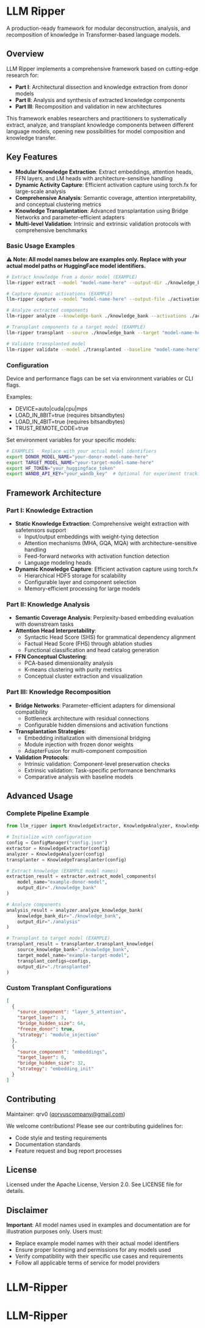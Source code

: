 # LLM Ripper

A production-ready framework for modular deconstruction, analysis, and recomposition of knowledge in Transformer-based language models.

## Overview

LLM Ripper implements a comprehensive framework based on cutting-edge research for:
- **Part I**: Architectural dissection and knowledge extraction from donor models
- **Part II**: Analysis and synthesis of extracted knowledge components  
- **Part III**: Recomposition and validation in new architectures

This framework enables researchers and practitioners to systematically extract, analyze, and transplant knowledge components between different language models, opening new possibilities for model composition and knowledge transfer.

## Key Features

- **Modular Knowledge Extraction**: Extract embeddings, attention heads, FFN layers, and LM heads with architecture-sensitive handling
- **Dynamic Activity Capture**: Efficient activation capture using torch.fx for large-scale analysis
- **Comprehensive Analysis**: Semantic coverage, attention interpretability, and conceptual clustering metrics
- **Knowledge Transplantation**: Advanced transplantation using Bridge Networks and parameter-efficient adapters
- **Multi-level Validation**: Intrinsic and extrinsic validation protocols with comprehensive benchmarks

### Basic Usage Examples

**⚠️ Note: All model names below are examples only. Replace with your actual model paths or HuggingFace model identifiers.**

```bash
# Extract knowledge from a donor model (EXAMPLE)
llm-ripper extract --model "model-name-here" --output-dir ./knowledge_bank

# Capture dynamic activations (EXAMPLE)  
llm-ripper capture --model "model-name-here" --output-file ./activations.h5 --dataset wikitext

# Analyze extracted components
llm-ripper analyze --knowledge-bank ./knowledge_bank --activations ./activations.h5 --output-dir ./analysis

# Transplant components to a target model (EXAMPLE)
llm-ripper transplant --source ./knowledge_bank --target "model-name-here" --output-dir ./transplanted

# Validate transplanted model
llm-ripper validate --model ./transplanted --baseline "model-name-here" --output-dir ./validation_results
```

### Configuration

Device and performance flags can be set via environment variables or CLI flags.

Examples:
- DEVICE=auto|cuda|cpu|mps
- LOAD_IN_8BIT=true (requires bitsandbytes)
- LOAD_IN_4BIT=true (requires bitsandbytes)
- TRUST_REMOTE_CODE=true


Set environment variables for your specific models:

```bash
# EXAMPLES - Replace with your actual model identifiers
export DONOR_MODEL_NAME="your-donor-model-name-here"
export TARGET_MODEL_NAME="your-target-model-name-here" 
export HF_TOKEN="your_huggingface_token"
export WANDB_API_KEY="your_wandb_key"  # Optional for experiment tracking
```

## Framework Architecture

### Part I: Knowledge Extraction
- **Static Knowledge Extraction**: Comprehensive weight extraction with safetensors support
  - Input/output embeddings with weight-tying detection
  - Attention mechanisms (MHA, GQA, MQA) with architecture-sensitive handling  
  - Feed-forward networks with activation function detection
  - Language modeling heads
- **Dynamic Knowledge Capture**: Efficient activation capture using torch.fx
  - Hierarchical HDF5 storage for scalability
  - Configurable layer and component selection
  - Memory-efficient processing for large models

### Part II: Knowledge Analysis  
- **Semantic Coverage Analysis**: Perplexity-based embedding evaluation with downstream tasks
- **Attention Head Interpretability**: 
  - Syntactic Head Score (SHS) for grammatical dependency alignment
  - Factual Head Score (FHS) through ablation studies
  - Functional classification and head catalog generation
- **FFN Conceptual Clustering**:
  - PCA-based dimensionality analysis  
  - K-means clustering with purity metrics
  - Conceptual cluster extraction and visualization

### Part III: Knowledge Recomposition
- **Bridge Networks**: Parameter-efficient adapters for dimensional compatibility
  - Bottleneck architecture with residual connections
  - Configurable hidden dimensions and activation functions
- **Transplantation Strategies**:
  - Embedding initialization with dimensional bridging
  - Module injection with frozen donor weights
  - AdapterFusion for multi-component composition
- **Validation Protocols**:
  - Intrinsic validation: Component-level preservation checks
  - Extrinsic validation: Task-specific performance benchmarks
  - Comparative analysis with baseline models

## Advanced Usage

### Complete Pipeline Example
```python
from llm_ripper import KnowledgeExtractor, KnowledgeAnalyzer, KnowledgeTransplanter

# Initialize with configuration
config = ConfigManager("config.json")
extractor = KnowledgeExtractor(config)
analyzer = KnowledgeAnalyzer(config)  
transplanter = KnowledgeTransplanter(config)

# Extract knowledge (EXAMPLE model names)
extraction_result = extractor.extract_model_components(
    model_name="example-donor-model",
    output_dir="./knowledge_bank"
)

# Analyze components
analysis_result = analyzer.analyze_knowledge_bank(
    knowledge_bank_dir="./knowledge_bank",
    output_dir="./analysis"
)

# Transplant to target model (EXAMPLE)
transplant_result = transplanter.transplant_knowledge(
    source_knowledge_bank="./knowledge_bank",
    target_model_name="example-target-model", 
    transplant_configs=configs,
    output_dir="./transplanted"
)
```

### Custom Transplant Configurations
```json
[
  {
    "source_component": "layer_5_attention",
    "target_layer": 3,
    "bridge_hidden_size": 64,
    "freeze_donor": true,
    "strategy": "module_injection"
  },
  {
    "source_component": "embeddings", 
    "target_layer": 0,
    "bridge_hidden_size": 32,
    "strategy": "embedding_init"
  }
]
```

## Contributing

Maintainer: qrv0 (qorvuscompany@gmail.com)


We welcome contributions! Please see our contributing guidelines for:
- Code style and testing requirements
- Documentation standards
- Feature request and bug report processes

## License

Licensed under the Apache License, Version 2.0. See LICENSE file for details.

## Disclaimer

**Important**: All model names used in examples and documentation are for illustration purposes only. Users must:
- Replace example model names with their actual model identifiers
- Ensure proper licensing and permissions for any models used
- Verify compatibility with their specific use cases and requirements
- Follow all applicable terms of service for model providers
# LLM-Ripper
# LLM-Ripper
